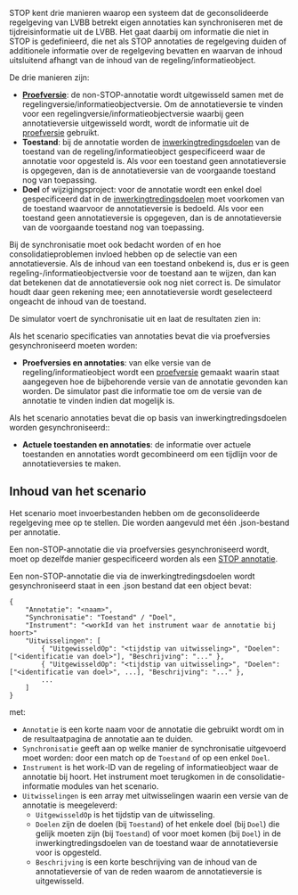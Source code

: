 STOP kent drie manieren waarop een systeem dat de geconsolideerde regelgeving van LVBB betrekt eigen annotaties kan synchroniseren met de tijdreisinformatie uit de LVBB. Het gaat daarbij om informatie die niet in STOP is gedefinieerd, die net als STOP annotaties de regelgeving duiden of additionele informatie over de regelgeving bevatten en waarvan de inhoud uitsluitend afhangt van de inhoud van de regeling/informatieobject.

De drie manieren zijn:

* **[Proefversie](@@@STOP_Documentatie_Url@@@cons_xsd_Element_cons_Proefversie.html)**: de non-STOP-annotatie wordt uitgewisseld samen met de regelingversie/informatieobjectversie. Om de annotatieversie te vinden voor een regelingversie/informatieobjectversie waarbij geen annotatieversie uitgewisseld wordt, wordt de informatie uit de [proefversie](@@@STOP_Documentatie_Url@@@cons_xsd_Element_cons_Proefversie.html) gebruikt.
* **Toestand**: bij de annotatie worden de [inwerkingtredingsdoelen](@@@STOP_Documentatie_Url@@@cons_xsd_Element_cons_inwerkingtredingsdoel.html) van de toestand van de regeling/informatieobject gespecificeerd waar de annotatie voor opgesteld is. Als voor een toestand geen annotatieversie is opgegeven, dan is de annotatieversie van de voorgaande toestand nog van toepassing.
* **Doel** of wijzigingsproject: voor de annotatie wordt een enkel doel gespecificeerd dat in de [inwerkingtredingsdoelen](@@@STOP_Documentatie_Url@@@cons_xsd_Element_cons_inwerkingtredingsdoel.html) moet voorkomen van de toestand waarvoor de annotatieversie is bedoeld. Als voor een toestand geen annotatieversie is opgegeven, dan is de annotatieversie van de voorgaande toestand nog van toepassing.

Bij de synchronisatie moet ook bedacht worden of en hoe consolidatieproblemen invloed hebben op de selectie van een annotatieversie. Als de inhoud van een toestand onbekend is, dus er is geen regeling-/informatieobjectversie voor de toestand aan te wijzen, dan kan dat betekenen dat de annotatieversie ook nog niet correct is. De simulator houdt daar geen rekening mee; een annotatieversie wordt geselecteerd ongeacht de inhoud van de toestand.

De simulator voert de synchronisatie uit en laat de resultaten zien in:

Als het scenario specificaties van annotaties bevat die via proefversies gesynchroniseerd moeten worden:
* **Proefversies en annotaties**: van elke versie van de regeling/informatieobject wordt een [proefversie](@@@STOP_Documentatie_Url@@@cons_xsd_Element_cons_Proefversie.html) gemaakt waarin staat aangegeven hoe de bijbehorende versie van de annotatie gevonden kan worden. De simulator past die informatie toe om de versie van de annotatie te vinden indien dat mogelijk is.

Als het scenario annotaties bevat die op basis van inwerkingtredingsdoelen worden gesynchroniseerd::
* **Actuele toestanden en annotaties**: de informatie over actuele toestanden en annotaties wordt gecombineerd om een tijdlijn voor de annotatieversies te maken.

## Inhoud van het scenario
Het scenario moet invoerbestanden hebben om de geconsolideerde regelgeving mee op te stellen. Die worden aangevuld met één .json-bestand per annotatie.

Een non-STOP-annotatie die via proefversies gesynchroniseerd wordt, moet op dezelfde manier gespecificeerd worden als een [STOP annotatie](Simulatie-van-de-lvbb#specificatie-van-een-annotatie).

Een non-STOP-annotatie die via de inwerkingtredingsdoelen wordt gesynchroniseerd staat in een .json bestand dat een object bevat:
```
{
    "Annotatie": "<naam>",
    "Synchronisatie": "Toestand" / "Doel",
    "Instrument": "<workId van het instrument waar de annotatie bij hoort>"
    "Uitwisselingen": [
        { "UitgewisseldOp": "<tijdstip van uitwisseling>", "Doelen": ["<identificatie van doel>"], "Beschrijving": "..." },
        { "UitgewisseldOp": "<tijdstip van uitwisseling>", "Doelen": ["<identificatie van doel>", ...], "Beschrijving": "..." },
        ...
    ]
}
```
met:
* `Annotatie` is een korte naam voor de annotatie die gebruikt wordt om in de resultaatpagina de annotatie aan te duiden.
* `Synchronisatie` geeft aan op welke manier de synchronisatie uitgevoerd moet worden: door een match op de `Toestand` of op een enkel `Doel`.
* `Instrument` is het work-ID van de regeling of informatieobject waar de annotatie bij hoort. Het instrument moet terugkomen in de consolidatie-informatie modules van het scenario.
* `Uitwisselingen` is een array met uitwisselingen waarin een versie van de annotatie is meegeleverd:
    * `UitgewisseldOp` is het tijdstip van de uitwisseling.
    * `Doelen` zijn de doelen (bij `Toestand`) of het enkele doel (bij `Doel`) die gelijk moeten zijn (bij `Toestand`) of voor moet komen (bij `Doel`) in de inwerkingtredingsdoelen van de toestand waar de annotatieversie voor is opgesteld.
    * `Beschrijving` is een korte beschrijving van de inhoud van de annotatieversie of van de reden waarom de annotatieversie is uitgewisseld.

